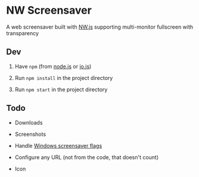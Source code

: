 
# NW Screensaver

A web screensaver built with [NW.js](http://nwjs.io/)
supporting multi-monitor fullscreen
with transparency


## Dev

1. Have `npm` (from [node.js](http://nodejs.org/) or [io.js](http://iojs.org/))

2. Run `npm install` in the project directory

3. Run `npm start` in the project directory


## Todo

* Downloads

* Screenshots

* Handle [Windows screensaver flags](https://support.microsoft.com/kb/182383)

* Configure any URL
  (not from the code, that doesn't count)

* Icon

